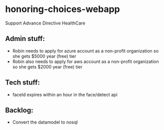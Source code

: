 # honoring-choices-webapp
Support Advance Directive HealthCare

## Admin stuff:
* Robin needs to apply for azure account as a non-profit organization so she gets $5000 year (free) tier
* Robin also needs to apply for aws account as a non-profit organization so she gets $2000 year (free) tier

## Tech stuff:
* faceId expires within an hour in the face/detect api

## Backlog:
* Convert the datamodel to nosql
